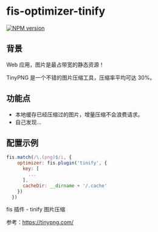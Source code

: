 fis-optimizer-tinify
=================

[![NPM version](https://img.shields.io/npm/v/fis-optimizer-tinify.svg)](http://badge.fury.io/js/fis-optimizer-tinify)

## 背景

Web 应用，图片是最占带宽的静态资源！

TinyPNG 是一个不错的图片压缩工具，压缩率平均可达 30%。

## 功能点

* 本地缓存已经压缩过的图片，增量压缩不会浪费请求。
* 自己发现...

## 配置示例

```js
fis.match(/\.(png)$/i, {
    optimizer: fis.plugin('tinify', {
      key: [
        ...
      ],
      cacheDir: __dirname + '/.cache'
    })
  })
```

fis 插件 - tinify 图片压缩

参考：https://tinypng.com/
